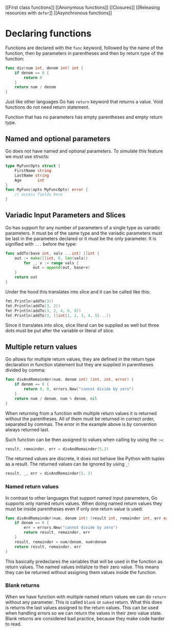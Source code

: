 [[First class functions]]
[[Anonymous functions]]
[[Closures]]
[[Releasing resources with `defer`]]
[[Asynchronous functions]]
# Declaring functions
Functions are declared with the `func` keyword, followed by the name of the function, then by parameters in parentheses and then by return type of the function:
```go
func div(num int, denom int) int {
	if denom == 0 {
		return 0
	}
	return num / denom
}
```
Just like other languages Go has `return` keyword that returns a value. Void functions do not need return statement.

Function that has no parameters has empty parentheses and empty return type.
## Named and optional parameters
Go does not have named and optional parameters. To simulate this feature we must use structs:
```go
type MyFuncOpts struct {
	FirstName string
	LastName string
	Age       int
}
func MyFunc(opts MyFuncOpts) error {
	// access fields here
}
```
## Variadic Input Parameters and Slices
Go has support for any number of parameters of a single type as variadic parameters. It must be of the same type and the variadic parameters must be last in the parameters declared or it must be the only parameter. It is signified with `...` before the type:
```go
func addTo(base int, vals ...int) []int {
	out := make([]int, 0, len(vals))
		for _, v := range vals {
			out = append(out, base+v)
	}
	return out
}
```
Under the hood this translates into slice and it can be called like this:
```go
fmt.Println(addTo(3))
fmt.Println(addTo(3, 2))
fmt.Println(addTo(3, 2, 4, 6, 8))
fmt.Println(addTo(3, []int{1, 2, 3, 4, 5}...))
```
Since it translates into slice, slice literal can be supplied as well but three dots must be put after the variable or literal of slice.
## Multiple return values
Go allows for multiple return values, they are defined in the return type declaration in function statement but they are supplied in parentheses divided by comma:
```go
func divAndRemainder(num, denom int) (int, int, error) {
	if denom == 0 {
		return 0, 0, errors.New("cannot divide by zero")
	}
	return num / denom, num % denom, nil
}
```
When returning from a function with multiple return values it is returned without the parentheses. All of them must be returned in correct order, separated by commas. The error in the example above is by convention always returned last.

Such function can be then assigned to values when calling by using the `:=`:
```go
result, remainder, err = divAndRemainder(5,2)
```
The returned values are discrete, it does not behave like Python with tuples as a result. The returned values can be ignored by using `_`:
```go
result, _, err = divAndRemainder(5, 2)
```
### Named return values
In contrast to other languages that support named input parameters, Go supports only named return values. When doing named return values they must be inside parentheses even if only one return value is used:
```go
func divAndRemainder(num, denom int) (result int, remainder int, err error) {
	if denom == 0 {
		err = errors.New("cannot divide by zero")
		return result, remainder, err
	}
	result, remainder = num/denom, num%denom
	return result, remainder, err
}
```
This basically predeclares the variables that will be used in the function as return values. The named values initialize to their zero value. This means they can be returned without assigning them values inside the function. 
### Blank returns
When we have function with multiple named return values we can do `return` without any parameter. This is called `blank` or `naked` return. What this does is returns the last values assigned to the return values. This can be used when handling errors so we can return the values in their zero value state. Blank returns are considered bad practice, because they make code harder to read.